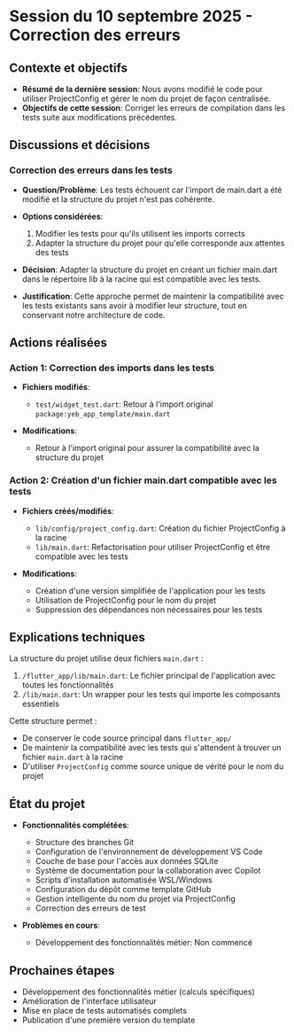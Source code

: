 # Session du 10 septembre 2025 - Correction des erreurs

## Contexte et objectifs

- **Résumé de la dernière session**: Nous avons modifié le code pour utiliser ProjectConfig et gérer le nom du projet de façon centralisée.
- **Objectifs de cette session**: Corriger les erreurs de compilation dans les tests suite aux modifications précédentes.

## Discussions et décisions

### Correction des erreurs dans les tests

- **Question/Problème**: Les tests échouent car l'import de main.dart a été modifié et la structure du projet n'est pas cohérente.

- **Options considérées**:
  1. Modifier les tests pour qu'ils utilisent les imports corrects
  2. Adapter la structure du projet pour qu'elle corresponde aux attentes des tests

- **Décision**: Adapter la structure du projet en créant un fichier main.dart dans le répertoire lib à la racine qui est compatible avec les tests.

- **Justification**: Cette approche permet de maintenir la compatibilité avec les tests existants sans avoir à modifier leur structure, tout en conservant notre architecture de code.

## Actions réalisées

### Action 1: Correction des imports dans les tests

- **Fichiers modifiés**:
  - `test/widget_test.dart`: Retour à l'import original `package:yeb_app_template/main.dart`

- **Modifications**:
  - Retour à l'import original pour assurer la compatibilité avec la structure du projet

### Action 2: Création d'un fichier main.dart compatible avec les tests

- **Fichiers créés/modifiés**:
  - `lib/config/project_config.dart`: Création du fichier ProjectConfig à la racine
  - `lib/main.dart`: Refactorisation pour utiliser ProjectConfig et être compatible avec les tests

- **Modifications**:
  - Création d'une version simplifiée de l'application pour les tests
  - Utilisation de ProjectConfig pour le nom du projet
  - Suppression des dépendances non nécessaires pour les tests

## Explications techniques

La structure du projet utilise deux fichiers `main.dart` :

1. `/flutter_app/lib/main.dart`: Le fichier principal de l'application avec toutes les fonctionnalités
2. `/lib/main.dart`: Un wrapper pour les tests qui importe les composants essentiels

Cette structure permet :

- De conserver le code source principal dans `flutter_app/`
- De maintenir la compatibilité avec les tests qui s'attendent à trouver un fichier `main.dart` à la racine
- D'utiliser `ProjectConfig` comme source unique de vérité pour le nom du projet

## État du projet

- **Fonctionnalités complétées**:
  - Structure des branches Git
  - Configuration de l'environnement de développement VS Code
  - Couche de base pour l'accès aux données SQLite
  - Système de documentation pour la collaboration avec Copilot
  - Scripts d'installation automatisée WSL/Windows
  - Configuration du dépôt comme template GitHub
  - Gestion intelligente du nom du projet via ProjectConfig
  - Correction des erreurs de test

- **Problèmes en cours**:
  - Développement des fonctionnalités métier: Non commencé

## Prochaines étapes

- Développement des fonctionnalités métier (calculs spécifiques)
- Amélioration de l'interface utilisateur
- Mise en place de tests automatisés complets
- Publication d'une première version du template
